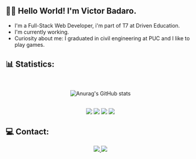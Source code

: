 <h2> 👨‍💻 Hello World! I'm Victor Badaro.</h2>
<ul>
<li>I'm a Full-Stack Web Developer, i'm part of T7 at Driven Education.</li>
<li>I'm currently working.</li>
<li>Curiosity about me: I graduated in civil engineering at PUC and I like to play games.</li>
</ul>

 <h2>📊 Statistics:</h2>
  <div align="center">
 <br>
 
![Anurag's GitHub stats](https://github-readme-stats.vercel.app/api?username=victorbdr&show_icons=true&theme=radical)


<br>

<img src="https://img.shields.io/badge/html5-%23E34F26.svg?style=for-the-badge&logo=html5&logoColor=white">
 <img src="https://img.shields.io/badge/css3-%231572B6.svg?style=for-the-badge&logo=css3&logoColor=white">
 <img src="https://img.shields.io/badge/javascript-%23323330.svg?style=for-the-badge&logo=javascript&logoColor=%23F7DF1E">
 <img src="https://img.shields.io/badge/react-%2320232a.svg?style=for-the-badge&logo=react&logoColor=%2361DAFB">
 </div>
 
 <h2>💻 Contact:</h2>
 <div align="center">
 <a href="https://www.linkedin.com/in/victor-badaro-a46611208/">
<img src="https://img.shields.io/badge/linkedin-%230077B5.svg?style=for-the-badge&logo=linkedin&logoColor=white">
</a>
<a href="mailto:victor.ono.badaro@gmail.com">
<img src="https://img.shields.io/badge/Gmail-D14836?style=for-the-badge&logo=gmail&logoColor=white">
</a>
</div>
